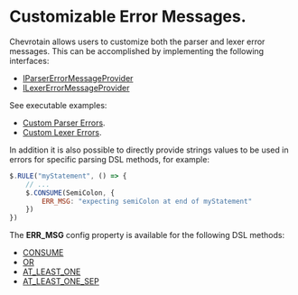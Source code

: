 # Customizable Error Messages.

Chevrotain allows users to customize both the parser and lexer error messages.
This can be accomplished by implementing the following interfaces:

-   [IParserErrorMessageProvider](https://sap.github.io/chevrotain/documentation/4_8_0/interfaces/iparsererrormessageprovider.html)
-   [ILexerErrorMessageProvider](https://sap.github.io/chevrotain/documentation/4_8_0/interfaces/ilexererrormessageprovider.html)

See executable examples:

-   [Custom Parser Errors](https://github.com/SAP/chevrotain/blob/master/examples/parser/custom_errors/custom_errors.js).
-   [Custom Lexer Errors](https://github.com/SAP/chevrotain/blob/master/examples/lexer/custom_errors/custom_errors.js).

In addition it is also possible to directly provide strings values to be used in errors
for specific parsing DSL methods, for example:

```javascript
$.RULE("myStatement", () => {
    // ...
    $.CONSUME(SemiColon, {
        ERR_MSG: "expecting semiColon at end of myStatement"
    })
})
```

The **ERR_MSG** config property is available for the following DSL methods:

-   [CONSUME](https://sap.github.io/chevrotain/documentation/4_8_0/classes/cstparser.html#consume)
-   [OR](https://sap.github.io/chevrotain/documentation/4_8_0/classes/cstparser.html#or)
-   [AT_LEAST_ONE](https://sap.github.io/chevrotain/documentation/4_8_0/classes/cstparser.html#at_least_one)
-   [AT_LEAST_ONE_SEP](https://sap.github.io/chevrotain/documentation/4_8_0/classes/cstparser.html#at_least_one_sep)
